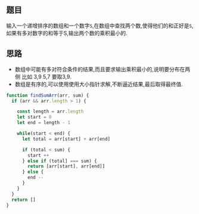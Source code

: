 ## 题目

输入一个递增排序的数组和一个数字`S`,在数组中查找两个数,使得他们的和正好是`S`,如果有多对数字的和等于S,输出两个数的乘积最小的. 

## 思路

- 数组中可能有多对符合条件的结果,而且要求输出乘积最小的,说明要分布在两侧 比如 3,9 5,7 要取3,9. 
- 数组是有序的,可以使用使用大小指针求解,不断逼近结果,最后取得最终值. 

```js
function findSumArr(arr, sum) {
  if (arr && arr.length > 1) {

    const length = arr.length
    let start = 0
    let end = length - 1

    while(start < end) {
      let total = arr[start] + arr[end]

      if (total < sum) {
        start ++
      } else if (total] === sum) {
        return [arr[start], arr[end]]
      } else {
        end --
      }
    }
  }
  return []
}
```